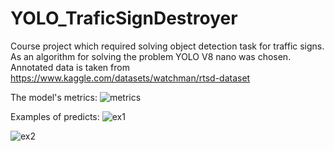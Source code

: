 # YOLO_TraficSignDestroyer

Course project which required solving object detection task for traffic signs. As an algorithm for solving the problem YOLO V8 nano was chosen.
Annotated data is taken from https://www.kaggle.com/datasets/watchman/rtsd-dataset

The model's metrics:
![metrics](https://github.com/specialo0/YOLO_TraficSignDestroyer/assets/88432149/baacbd6a-d0ad-489c-bedf-8c201b1be6f8)

Examples of predicts:
![ex1](https://github.com/specialo0/YOLO_TraficSignDestroyer/assets/88432149/a42d42dd-af76-4c8d-88aa-90e77017f5bf)

![ex2](https://github.com/specialo0/YOLO_TraficSignDestroyer/assets/88432149/649a4886-93f0-44e0-954d-94f5e94d80d4)
